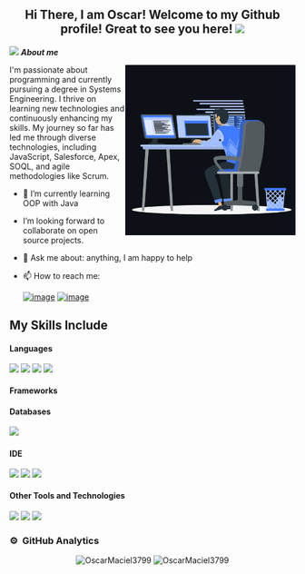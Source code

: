 <h2 align="center"> Hi There, I am Oscar! Welcome to my Github profile! Great to see you here! <img src="https://github.com/abdoachhoubi/abdoachhoubi/blob/main/gifs/Hi.gif" width="30"/></h2>

<img src="https://github.com/7oSkaaa/7oSkaaa/blob/main/Images/about_me.gif?raw=true" width="50px">&nbsp;***About me***  


<img align="right" width=300px src="https://raw.githubusercontent.com/SubhadeepZilong/SubhadeepZilong/main/icons/animation_500_kxa883sd.gif" alt="SubhadeepZilong" />
I'm passionate about programming and currently pursuing a degree in Systems Engineering. I thrive on learning new technologies and continuously enhancing my skills.
My journey so far has led me through diverse technologies, including JavaScript, Salesforce, Apex, SOQL, and agile methodologies like Scrum. 

- 🌱 I’m currently learning OOP with Java
- I’m looking forward to collaborate on open source projects.
- 💬 Ask me about: anything, I am happy to help
- 📫 How to reach me:

  [![image](https://img.shields.io/badge/LinkedIn-0077B5?style=for-the-badge&logo=linkedin&logoColor=white)](https://www.linkedin.com/in/oscarmaciel96/)
  [![image](https://img.shields.io/badge/Gmail-D14836?style=for-the-badge&logo=gmail&logoColor=white)](mailto:oscarfranciscomaciel@gmail.com)


## My Skills Include

<h4> Languages </h4>
<span> 
  <img src="https://img.shields.io/badge/HTML5-E34F26?style=for-the-badge&logo=html5&logoColor=white">
  <img src="https://img.shields.io/badge/CSS3-1572B6?style=for-the-badge&logo=css3&logoColor=white">
  <img src="https://img.shields.io/badge/JavaScript-F7DF1E?style=for-the-badge&logo=javascript&logoColor=black">
  <img src="https://img.shields.io/badge/Java-ED8B00?style=for-the-badge&logo=java&logoColor=white">
</span>

<h4> Frameworks </h4>
<span>
</span>

<h4> Databases </h4>
<span>
  <img src="https://img.shields.io/badge/MySQL-00000F?style=for-the-badge&logo=mysql&logoColor=white">
</span>

<h4> IDE </h4>
<span>
  <img src="https://img.shields.io/badge/Visual_Studio_Code-0078D4?style=for-the-badge&logo=visual%20studio%20code&logoColor=white">
  <img src="https://img.shields.io/badge/IntelliJIDEA-000000.svg?style=for-the-badge&logo=intellij-idea&logoColor=white">
  <img src="https://img.shields.io/badge/NetBeansIDE-1B6AC6.svg?style=for-the-badge&logo=apache-netbeans-ide&logoColor=white">
</span>


<h4> Other Tools and Technologies </h4>
<span>
  <img src="https://img.shields.io/badge/Git-F05032?style=for-the-badge&logo=git&logoColor=white">
  <img src="https://img.shields.io/badge/jira-%230A0FFF.svg?style=for-the-badge&logo=jira&logoColor=white">
  <img src="https://img.shields.io/badge/Trello-%23026AA7.svg?style=for-the-badge&logo=Trello&logoColor=white">
</span>

### ⚙️ &nbsp;GitHub Analytics

<div align="center">
  <img height= "150em" src="https://github-readme-stats.vercel.app/api?username=OscarMaciel3799&theme=algolia&show_icons=true&include_all_commits=true&line_height=20&hide_border=true" alt="OscarMaciel3799"/>
  <img height="150em" src="https://github-readme-stats.vercel.app/api/top-langs/?username=OscarMaciel3799&show_icons=true&theme=algolia&layout=compact&hide_border=true" alt="OscarMaciel3799" />
  
</div>

